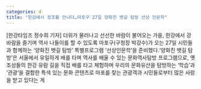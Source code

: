 ```yaml
---
categories: d
title: "한강에서 정조를 만나다…마포구 27일 양화진 뱃길 탐방 선상 인문학"
---
```

[한강타임즈 정수희 기자] 더위가 물러나고 선선한 바람이 불어오는 가을, 한강에서 강바람을 즐기며 역사 나들이를 할 수 있도록 마포구(구청장 박강수)가 오는 27일 시민들과 함께하는 ‘양화진 뱃길 탐방’ 특별프로그램 ‘선상인문학’을 준비했다.‘양화진 뱃길 탐방’은 서울에서 유일하게 배를 타며 역사를 배울 수 있는 문화역사탐방 프로그램으로, 옛 조상들의 한강 유람 길을 직접 배를 타고 체험하며 우리의 문화유산을 탐방하는 ‘학습’과 ‘관광’을 결합한 특색 있는 문화 콘텐츠로 마포를 찾는 관광객과 시민들로부터 많은 사랑을 받고 있다는 게
